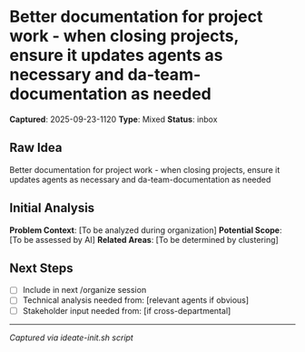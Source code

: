 # Better documentation for project work - when closing projects, ensure it updates agents as necessary and da-team-documentation as needed

**Captured**: 2025-09-23-1120
**Type**: Mixed
**Status**: inbox

## Raw Idea
Better documentation for project work - when closing projects, ensure it updates agents as necessary and da-team-documentation as needed

## Initial Analysis
**Problem Context**: [To be analyzed during organization]
**Potential Scope**: [To be assessed by AI]
**Related Areas**: [To be determined by clustering]

## Next Steps
- [ ] Include in next /organize session
- [ ] Technical analysis needed from: [relevant agents if obvious]
- [ ] Stakeholder input needed from: [if cross-departmental]

---
*Captured via ideate-init.sh script*
